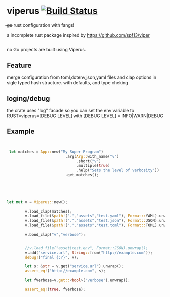 # viperus  [![Build Status](https://travis-ci.com/maurocordioli/viperus.svg?branch=master)](https://travis-ci.com/maurocordioli/viperus)
 ̶g̶o̶  rust configuration with fangs!
 
a incomplete rust package inspired by <https://github.com/spf13/viper>

## 
no Go projects are built using Viperus.

## Feature
merge configuration from toml,dotenv,json,yaml files and clap options in sigle typed hash structure.
with defaults, and type cheking

## loging/debug
the crate uses "log" facade so you can set the env variable to RUST=viperus=[DEBUG LEVEL] with
[DEBUG LEVEL] = INFO|WARN|DEBUG 


## Example
```rust


 let matches = App::new("My Super Program")
                          .arg(Arg::with_name("v")
                               .short("v")
                               .multiple(true)
                               .help("Sets the level of verbosity"))
                          .get_matches();


    
   

let mut v = Viperus::new();
   
        v.load_clap(matches);
        v.load_file(&path!(".","assets","test.yaml"), Format::YAML).unwrap();
        v.load_file(&path!(".","assets","test.json"), Format::JSON).unwrap();
        v.load_file(&path!(".","assets","test.toml"), Format::TOML).unwrap();
   
        v.bond_clap("v","verbose");


        //v.load_file("asset\test.env", Format::JSON).unwrap();
        v.add("service.url", String::from("http://example.com"));
        debug!("final {:?}", v);

        let s: &str = v.get("service.url").unwrap();
        assert_eq!("http://example.com", s);
   
        let fVerbose=v.get::<bool>("verbose").unwrap();

        assert_eq!(true, fVerbose);
  
```
